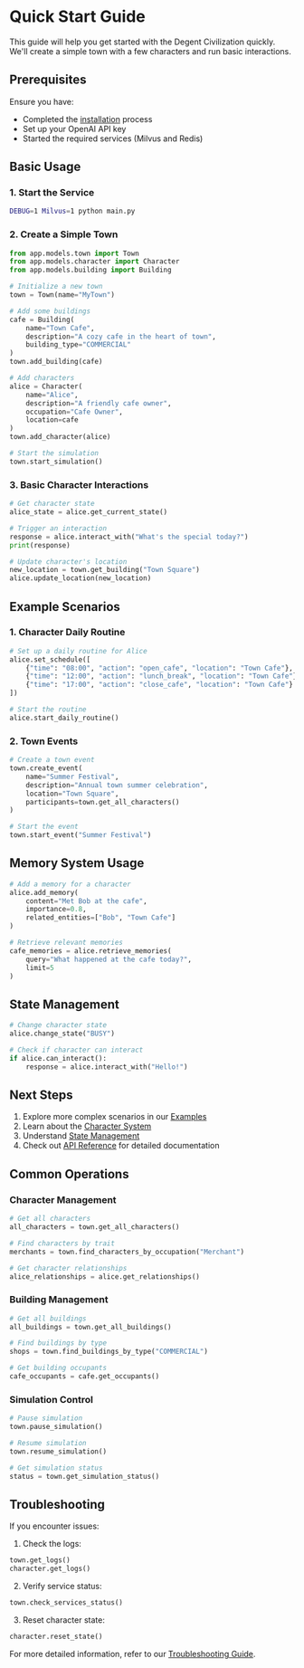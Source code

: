 # Quick Start Guide

This guide will help you get started with the Degent Civilization quickly. We'll create a simple town with a few characters and run basic interactions.

## Prerequisites

Ensure you have:
- Completed the [installation](installation.md) process
- Set up your OpenAI API key
- Started the required services (Milvus and Redis)

## Basic Usage

### 1. Start the Service

```bash
DEBUG=1 Milvus=1 python main.py
```

### 2. Create a Simple Town

```python
from app.models.town import Town
from app.models.character import Character
from app.models.building import Building

# Initialize a new town
town = Town(name="MyTown")

# Add some buildings
cafe = Building(
    name="Town Cafe",
    description="A cozy cafe in the heart of town",
    building_type="COMMERCIAL"
)
town.add_building(cafe)

# Add characters
alice = Character(
    name="Alice",
    description="A friendly cafe owner",
    occupation="Cafe Owner",
    location=cafe
)
town.add_character(alice)

# Start the simulation
town.start_simulation()
```

### 3. Basic Character Interactions

```python
# Get character state
alice_state = alice.get_current_state()

# Trigger an interaction
response = alice.interact_with("What's the special today?")
print(response)

# Update character's location
new_location = town.get_building("Town Square")
alice.update_location(new_location)
```

## Example Scenarios

### 1. Character Daily Routine

```python
# Set up a daily routine for Alice
alice.set_schedule([
    {"time": "08:00", "action": "open_cafe", "location": "Town Cafe"},
    {"time": "12:00", "action": "lunch_break", "location": "Town Cafe"},
    {"time": "17:00", "action": "close_cafe", "location": "Town Cafe"}
])

# Start the routine
alice.start_daily_routine()
```

### 2. Town Events

```python
# Create a town event
town.create_event(
    name="Summer Festival",
    description="Annual town summer celebration",
    location="Town Square",
    participants=town.get_all_characters()
)

# Start the event
town.start_event("Summer Festival")
```

## Memory System Usage

```python
# Add a memory for a character
alice.add_memory(
    content="Met Bob at the cafe",
    importance=0.8,
    related_entities=["Bob", "Town Cafe"]
)

# Retrieve relevant memories
cafe_memories = alice.retrieve_memories(
    query="What happened at the cafe today?",
    limit=5
)
```

## State Management

```python
# Change character state
alice.change_state("BUSY")

# Check if character can interact
if alice.can_interact():
    response = alice.interact_with("Hello!")
```

## Next Steps

1. Explore more complex scenarios in our [Examples](../examples/advanced-scenarios.md)
2. Learn about the [Character System](../core-concepts/character-system.md)
3. Understand [State Management](../core-concepts/state-management.md)
4. Check out [API Reference](../api-reference/models/character.md) for detailed documentation

## Common Operations

### Character Management

```python
# Get all characters
all_characters = town.get_all_characters()

# Find characters by trait
merchants = town.find_characters_by_occupation("Merchant")

# Get character relationships
alice_relationships = alice.get_relationships()
```

### Building Management

```python
# Get all buildings
all_buildings = town.get_all_buildings()

# Find buildings by type
shops = town.find_buildings_by_type("COMMERCIAL")

# Get building occupants
cafe_occupants = cafe.get_occupants()
```

### Simulation Control

```python
# Pause simulation
town.pause_simulation()

# Resume simulation
town.resume_simulation()

# Get simulation status
status = town.get_simulation_status()
```

## Troubleshooting

If you encounter issues:

1. Check the logs:
```python
town.get_logs()
character.get_logs()
```

2. Verify service status:
```python
town.check_services_status()
```

3. Reset character state:
```python
character.reset_state()
```

For more detailed information, refer to our [Troubleshooting Guide](../examples/troubleshooting.md). 
